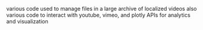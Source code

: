 various code used to manage files in a large archive of localized videos
also various code to interact with youtube, vimeo, and plotly APIs for analytics and visualization
